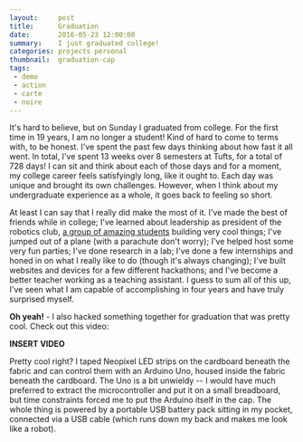 ```yaml
---
layout:     post
title:      Graduation
date:       2016-05-23 12:00:00
summary:    I just graduated college!
categories: projects personal
thumbnail:  graduation-cap
tags:
 - demo
 - action
 - carte
 - noire
---
```


It's hard to believe, but on Sunday I graduated from college. For the first time
in 19 years, I am no longer a student! Kind of hard to come to terms with, to be
honest. I've spent the past few days thinking about how fast it all went. In
total, I've spent 13 weeks over 8 semesters at Tufts, for a total of 728 days! I
can sit and think about each of those days and for a moment, my college career
feels satisfyingly long, like it ought to. Each day was unique and brought its
own challenges. However, when I think about my undergraduate experience as a
whole, it goes back to feeling so short.

At least I can say that I really did make the most of it. I've made the best of
friends while in college; I've learned about leadership as president of the
robotics club, [a group of amazing students](http://tuftsroboticsclub.com)
building very cool things; I've jumped out of a plane (with a parachute don't
worry); I've helped host some very fun parties; I've done research in a lab;
I've done a few internships and honed in on what I really like to do (though
it's always changing); I've built websites and devices for a few different
hackathons; and I've become a better teacher working as a teaching assistant. I
guess to sum all of this up, I've seen what I am capable of accomplishing in
four years and have truly surprised myself.

**Oh yeah!** - I also hacked something together for graduation that was pretty
cool. Check out this video:

**INSERT VIDEO**

Pretty cool right? I taped Neopixel LED strips on the cardboard beneath the
fabric and can control them with an Arduino Uno, housed inside the fabric
beneath the cardboard. The Uno is a bit unwieldy -- I would have much preferred
to extract the microcontroller and put it on a small breadboard, but time
constraints forced me to put the Arduino itself in the cap. The whole thing is
powered by a portable USB battery pack sitting in my pocket, connected via a USB
cable (which runs down my back and makes me look like a robot).

